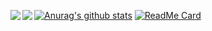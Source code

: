 [![Anurag's github stats](https://github-readme-stats.vercel.app/api?username=njusaka)](https://github.com/njusaka/github-readme-stats&show_icons=true&theme=radical)
[![ReadMe Card](https://github-readme-stats.vercel.app/api/pin/?username=njusaka&repo=github-readme-stats)](https://github.com/njusaka/github-readme-stats)
<a href="https://github.com/njusaka/njusaka">
  <img align="left" src="https://github-readme-stats.vercel.app/api/pin/?username=njusaka&repo=github-readme-stats" />
</a>
<a href="https://github.com/njusaka/convoychat">
  <img align="left" src="https://github-readme-stats.vercel.app/api/pin/?username=njusaka&repo=convoychat" />
</a>
